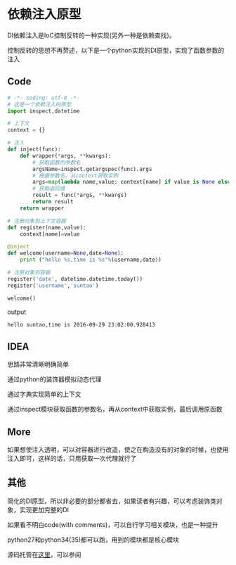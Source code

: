 # 依赖注入原型

DI依赖注入是IoC控制反转的一种实现(另外一种是依赖查找)。

控制反转的思想不再赘述，以下是一个python实现的DI原型，实现了函数参数的注入

## Code

```python
# -*- coding: utf-8 -*-
# 这是一个依赖注入的原型
import inspect,datetime

# 上下文
context = {}

# 注入
def inject(func):
    def wrapper(*args, **kwargs):
        # 获取函数的参数名
        argsName=inspect.getargspec(func).args
        # 根据参数名，从context获取实例
        args=map(lambda name,value: context[name] if value is None else value,argsName,func.__defaults__)
        # 获取返回值
        result = func(*args, **kwargs)
        return result
    return wrapper

# 注册对象到上下文容器
def register(name,value):
    context[name]=value

@inject
def welcome(username=None,date=None):
    print ("hello %s,time is %s"%(username,date))

# 注册对象到容器
register('date', datetime.datetime.today())
register('username','suntao')

welcome()
```

output

```bash
hello suntao,time is 2016-09-29 23:02:00.928413
```


## IDEA

思路非常清晰明确简单

通过python的装饰器模拟动态代理

通过字典实现简单的上下文

通过inspect模块获取函数的参数名，再从context中获取实例，最后调用原函数

## More

如果想使注入透明，可以对容器进行改造，使之在构造没有的对象的时候，也使用注入即可，这样的话，只用获取一次代理就行了

## 其他

简化的DI原型，所以非必要的部分都省去，如果读者有兴趣，可以考虑装饰类对象，实现更加完整的DI

如果看不明白code(with comments)，可以自行学习相关模块，也是一种提升

python27和python34(35)都可以跑，用到的模块都是核心模块

源码托管在[这里](https://git.suntao.science/suntao/some-code-snippet/src/e98acdac3fb0fa6e5433c412abc520938574f17b/python/DI.py)，可以参阅
